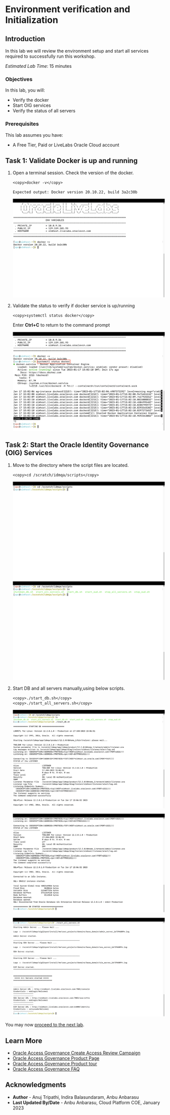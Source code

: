 # Environment verification and Initialization

## Introduction

In this lab we will review the environment setup and start all services required to successfully run this workshop.

*Estimated Lab Time*: 15 minutes

### Objectives

In this lab, you will:
 * Verify the docker 
 * Start OIG services
 * Verify the status of all servers

### Prerequisites
This lab assumes you have:
- A Free Tier, Paid or LiveLabs Oracle Cloud account


## Task 1: Validate Docker is up and running

1. Open a terminal session. Check the version of the docker.

    ```
    <copy>docker -v</copy>
    ```
    ```
    Expected output: Docker version 20.10.22, build 3a2c30b
    ```
     ![Check the version of docker](images/docker-version.png)
2. Validate the status to verify if docker service is up/running

    ```
    <copy>systemctl status docker</copy>
    ```
    Enter **Ctrl+C** to return to the command prompt

    ![Validate the status of docker](images/docker-info.png) 

## Task 2: Start the Oracle Identity Governance (OIG) Services

1. Move to the directory where the script files are located.
     
    ```
    <copy>cd /scratch/idmqa/scripts</copy>
    ```

    ![Move to script files location](images/script-file.png)
    ![List of files in directory](images/list-files.png)


2. Start DB and all servers manually,using below scripts.

    ```
    <copy>./start_db.sh</copy>
    <copy>./start_all_servers.sh</copy>
    ```
    ![DB server started](images/start-db.png)

    ![DB server started](images/db-started.png)

    ![All servers are started](images/start-all-servers.png)





You may now [proceed to the next lab](#next).

## Learn More

* [Oracle Access Governance Create Access Review Campaign](https://docs.oracle.com/en/cloud/paas/access-governance/pdapg/index.html)
* [Oracle Access Governance Product Page](https://www.oracle.com/security/cloud-security/access-governance/)
* [Oracle Access Governance Product tour](https://www.oracle.com/webfolder/s/quicktours/paas/pt-sec-access-governance/index.html)
* [Oracle Access Governance FAQ](https://www.oracle.com/security/cloud-security/access-governance/faq/)

## Acknowledgments
* **Author** - Anuj Tripathi, Indira Balasundaram, Anbu Anbarasu 
* **Last Updated By/Date** - Anbu Anbarasu, Cloud Platform COE, January 2023